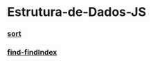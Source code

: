 # Estrutura-de-Dados-JS

### [sort](https://github.com/gibify/Estrutura-de-Dados-JS/tree/main/methods/sort)
### [find-findIndex](https://github.com/gibify/Estrutura-de-Dados-JS/tree/main/methods/find-findIndex)

